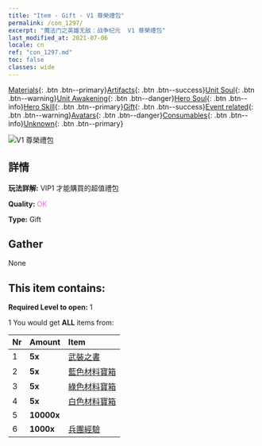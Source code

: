 ```yaml
---
title: "Item - Gift - V1 尊榮禮包"
permalink: /con_1297/
excerpt: "魔法门之英雄无敌：战争纪元  V1 尊榮禮包"
last_modified_at: 2021-07-06
locale: cn
ref: "con_1297.md"
toc: false
classes: wide
---
```

 [Materials](/ItemsCN/){: .btn .btn--primary}[Artifacts](/ItemsCN/Artifacts/){: .btn .btn--success}[Unit Soul](/ItemsCN/UnitSoul/){: .btn .btn--warning}[Unit Awakening](/ItemsCN/UnitAwakening/){: .btn .btn--danger}[Hero Soul](/ItemsCN/HeroSoul/){: .btn .btn--info}[Hero Skill](/ItemsCN/HeroSkill/){: .btn .btn--primary}[Gift](/ItemsCN/Gift/){: .btn .btn--success}[Event related](/ItemsCN/Events/){: .btn .btn--warning}[Avatars](/ItemsCN/Avatars/){: .btn .btn--danger}[Consumables](/ItemsCN/Consumables/){: .btn .btn--info}[Unknown](/ItemsCN/Unknown/){: .btn .btn--primary}

 ![V1 尊榮禮包](/images/t/i_905001.png)

## 詳情
 **玩法詳解:** VIP1 才能購買的超值禮包

 **Quality:** <span style="color: #DA70D6">OK</span>

 **Type:** Gift

## Gather

  None

## This item contains:

 **Required Level to open:** 1

 1 You would get **ALL** items  from:

  | Nr | Amount |     Item    |
  |:---|:-------|:------------|
  | 1 |  **5x** | [武裝之書](/cn/Items/mat_18/) |  | 
  | 2 |  **5x** | [藍色材料寶箱](/cn/Items/con_1256/) |  | 
  | 3 |  **5x** | [綠色材料寶箱](/cn/Items/con_1255/) |  | 
  | 4 |  **5x** | [白色材料寶箱](/cn/Items/con_1254/) |  | 
  | 5 |  **10000x** | <i class="fas fa-coins"/> |  | 
  | 6 |  **1000x** | [兵團經驗](/cn/Items/con_902/) |  | 
